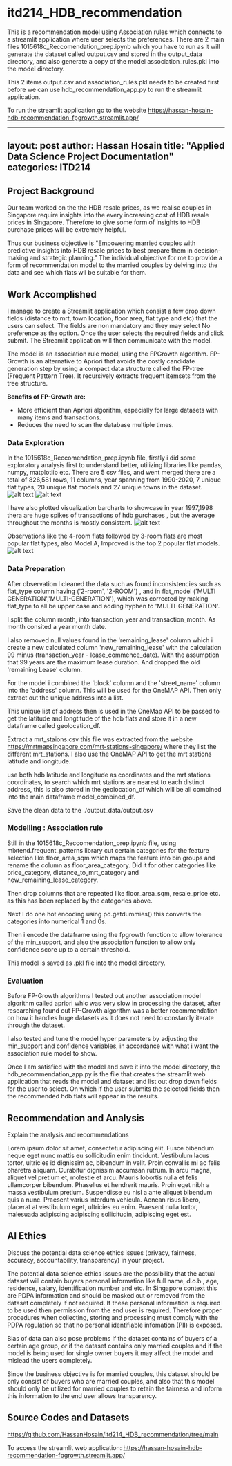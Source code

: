 # itd214_HDB_recommendation
This is a recommendation model using Association rules which connects to a streamlit application where user selects the preferences. There are 2 main files 1015618c_Reccomendation_prep.ipynb which you have to run as it will generate the dataset called output.csv and stored in the output_data directory, and also generate a copy of the model association_rules.pkl into  the model directory.

This 2 items output.csv and association_rules.pkl needs to be created first before we can use hdb_recommendation_app.py to run the streamlit application.

To run the streamlit application go to the website https://hassan-hosain-hdb-recommendation-fpgrowth.streamlit.app/

---
layout: post
author: Hassan Hosain
title: "Applied Data Science Project Documentation"
categories: ITD214
---
## Project Background
Our team worked on the the HDB resale prices, as we realise couples in Singapore require insights into the every increasing cost of HDB resale prices in Singapore. Therefore to give some form of insights to HDB purchase prices will be extremely helpful.

Thus our business objective is "Empowering married couples with predictive insights into HDB resale prices to best prepare them in decision-making and strategic planning."
The individual objective for me to provide a form of recommendation model to the married couples by delving into the data and see which flats wil be suitable for them.

## Work Accomplished
I manage to create a Streamlit application which consist a few drop down fields (distance to mrt, town location, floor area, flat type and etc) that the users can select. The fields are non mandatory and they may select No preference as the option. Once the user selects the required fields and click submit. The Streamlit application will then communicate with the model.

The model is an association rule model, using the FPGrowth algorithm. FP-Growth is an alternative to Apriori that avoids the costly candidate generation step by using a compact data structure called the FP-tree (Frequent Pattern Tree). It recursively extracts frequent itemsets from the tree structure.

**Benefits of FP-Growth are:**
- More efficient than Apriori algorithm, especially for large datasets with many items and transactions.
- Reduces the need to scan the database multiple times.

### Data Exploration
In the 1015618c_Reccomendation_prep.ipynb file, firstly i did some exploratory analysis first to understand better, utilizing libraries like pandas, numpy, matplotlib etc. There are 5 csv files, and went merged there are a total of 826,581 rows, 11 columns, year spanning from 1990-2020, 7 unique flat types, 20 unique flat models and 27 unique towns in the dataset.
![alt text](images/EDA_pt1.JPG) ![alt text](images/EDA_pt2.JPG)

I have also plotted visualization barcharts to showcase in year 1997,1998 thera are huge spikes of transactions of hdb purchases , but the average throughout the months is mostly consistent.
![alt text](images/EDA_pt3.JPG)

Observations like the 4-room flats followed by 3-room flats are most popular flat types, also Model A, Improved is the top 2 popular flat models.
![alt text](images/EDA_pt4.JPG)

### Data Preparation
After observation I cleaned the data such as found inconsistencies such as flat_type column having ('2-room', '2-ROOM') , and in flat_model ('MULTI GENERATION','MULTI-GENERATION'), which was corrected by making flat_type to all be upper case and adding hyphen to 'MULTI-GENERATION'.

I split the column month, into transaction_year and transaction_month. As month consited a year month date.

I also removed null values found in the 'remaining_lease' column which i create a new calculated column 'new_remaining_lease' with the calculation 99 minus (transaction_year - lease_commence_date). With the assumption that 99 years are the maximum lease duration. And dropped the old 'remaining Lease' column.

For the model i combined the 'block' column and the 'street_name' column into the 'address' column. This will be used for the OneMAP API. Then only extract out the unique address into a list.

This unique list of address then is used in the OneMap API to be passed to get the latitude and longtitude of the hdb flats and store it in a new dataframe called geolocation_df.

Extract a mrt_staions.csv this file was extracted from the website https://mrtmapsingapore.com/mrt-stations-singapore/ where they list the different mrt_stations. I also use the OneMAP API to get the mrt stations latitude and longitude.

use both hdb latitude and longitude as coordinates and the mrt stations coordinates, to search which mrt stations are nearest to each distinct address, this is also stored in the geolocation_df which will be all combined into the main dataframe model_combined_df.

Save the clean data to the ./output_data/output.csv

### Modelling : Association rule
Still in the 1015618c_Reccomendation_prep.ipynb file, using mlxtend.frequent_patterns library cut certain categories for the feature selection like floor_area_sqm which maps the feature into bin groups and rename the column as floor_area_category. Did it for other categories like price_category, distance_to_mrt_category and new_remaining_lease_category.

Then drop columns that are repeated like floor_area_sqm, resale_price etc. as this has been replaced by the categories above.

Next I do one hot encoding using pd.getdummies() this converts the categories into numerical 1 and 0s.

Then i encode the dataframe using the fpgrowth function to allow tolerance of the min_support, and also the association function to allow only confidence score up to a certain threshold.

This model is saved as .pkl file into the model directory.


### Evaluation
Before FP-Growth algorithms I tested out another association model algorithm called apriori whic was very slow in processing the dataset, after researching found out FP-Growth algorithm was a better recommendation on how it handles huge datasets as it does not need to constantly iterate through the dataset.

I also tested and tune the model hyper parameters by adjusting the min_support and confidence variables, in accordance with what i want the association rule model to show.

Once I am satisfied with the model and save it into the model directory, the hdb_recommendation_app.py is the file that creates the streamlit web application that reads the model and dataset and list out drop down fields for the user to select. On which if the user submits the selected fields then the recommended hdb flats will appear in the results.

## Recommendation and Analysis
Explain the analysis and recommendations

Lorem ipsum dolor sit amet, consectetur adipiscing elit. Fusce bibendum neque eget nunc mattis eu sollicitudin enim tincidunt. Vestibulum lacus tortor, ultricies id dignissim ac, bibendum in velit. Proin convallis mi ac felis pharetra aliquam. Curabitur dignissim accumsan rutrum. In arcu magna, aliquet vel pretium et, molestie et arcu. Mauris lobortis nulla et felis ullamcorper bibendum. Phasellus et hendrerit mauris. Proin eget nibh a massa vestibulum pretium. Suspendisse eu nisl a ante aliquet bibendum quis a nunc. Praesent varius interdum vehicula. Aenean risus libero, placerat at vestibulum eget, ultricies eu enim. Praesent nulla tortor, malesuada adipiscing adipiscing sollicitudin, adipiscing eget est.

## AI Ethics
Discuss the potential data science ethics issues (privacy, fairness, accuracy, accountability, transparency) in your project. 

The potential data science ethics issues are the possibility that the actual dataset will contain buyers personal information like full name, d.o.b , age, residence, salary, identification number and etc. In Singapore context this are PDPA information and should be masked out or removed from the dataset completely if not required.
If these personal information is required to be used then permission from the end user is required. Therefore proper procedures when collecting, storing and processing must comply with the PDPA regulation so that no personal identifiable infomation (PII) is exposed.

Bias of data can also pose problems if the dataset contains of buyers of a certain age group, or if the dataset contains only married couples and if the model is being used for single owner buyers it may affect the model and mislead the users completely.

Since the business objective is for married couples, this dataset should be only consist of buyers who are married couples, and also that this model should only be utilized for married couples to retain the fairness and inform this information to the end user allows transparency.

## Source Codes and Datasets
https://github.com/HassanHosain/itd214_HDB_recommendation/tree/main

To access the streamlit web application: https://hassan-hosain-hdb-recommendation-fpgrowth.streamlit.app/
